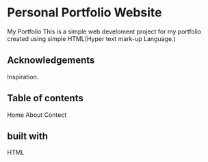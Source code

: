 
# Personal Portfolio Website

My Portfolio This is a simple web develoment project for my portfolio created using simple HTML(Hyper text mark-up Language.)



## Acknowledgements

Inspiration.

 


## Table of contents

Home 
About 
Contect
## built with
HTML
